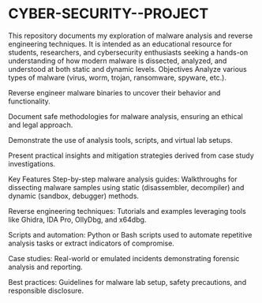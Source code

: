 # CYBER-SECURITY--PROJECT
This repository documents my exploration of malware analysis and reverse engineering techniques. It is intended as an educational resource for students, researchers, and cybersecurity enthusiasts seeking a hands-on understanding of how modern malware is dissected, analyzed, and understood at both static and dynamic levels. 
Objectives
Analyze various types of malware (virus, worm, trojan, ransomware, spyware, etc.).

Reverse engineer malware binaries to uncover their behavior and functionality.

Document safe methodologies for malware analysis, ensuring an ethical and legal approach.

Demonstrate the use of analysis tools, scripts, and virtual lab setups.

Present practical insights and mitigation strategies derived from case study investigations.

Key Features
Step-by-step malware analysis guides: Walkthroughs for dissecting malware samples using static (disassembler, decompiler) and dynamic (sandbox, debugger) methods.

Reverse engineering techniques: Tutorials and examples leveraging tools like Ghidra, IDA Pro, OllyDbg, and x64dbg.

Scripts and automation: Python or Bash scripts used to automate repetitive analysis tasks or extract indicators of compromise.

Case studies: Real-world or emulated incidents demonstrating forensic analysis and reporting.

Best practices: Guidelines for malware lab setup, safety precautions, and responsible disclosure.


